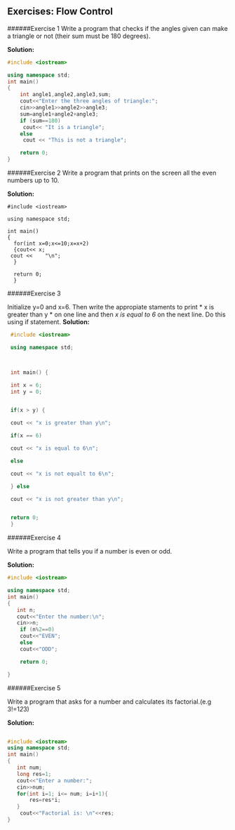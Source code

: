 ## Exercises: Flow Control

######Exercise 1
Write a program that checks if the angles given can make a triangle or not (their sum must be 180 degrees).

**Solution:**
```cpp
#include <iostream>

using namespace std;
int main()
{
	int angle1,angle2,angle3,sum;
	cout<<"Enter the three angles of triangle:";
	cin>>angle1>>angle2>>angle3;
    sum=angle1+angle2+angle3;
    if (sum==180)
     cout<< "It is a triangle";
    else
     cout << "This is not a triangle";

	return 0;
}
```
######Exercise 2
Write a program that prints on the screen all the even numbers up to 10.

**Solution:**
```
#include <iostream>

using namespace std;

int main()
{
  for(int x=0;x<=10;x=x+2)
  {cout<< x;
 cout <<	"\n";
  }

  return 0;
  }
  ```

######Exercise 3

Initialize y=0 and x=6. Then write the appropiate staments to print * x is greater than y * on one line and then *x is equal to 6* on the
next line.
Do this using if statement.
**Solution:**


```cpp
 #include <iostream>

 using namespace std;



 int main() {

 int x = 6;
 int y = 0;


 if(x > y) {

 cout << "x is greater than y\n";

 if(x == 6)

 cout << "x is equal to 6\n";

 else

 cout << "x is not equalt to 6\n";

 } else

 cout << "x is not greater than y\n";


 return 0;
 }

```
######Exercise 4

Write a program that tells you if a number is even or odd.

**Solution:**
```cpp
#include <iostream>

using namespace std;
int main()
{
   int n;
   cout<<"Enter the number:\n";
   cin>>n;
    if (n%2==0)
    cout<<"EVEN";
    else
    cout<<"ODD";

	return 0;

}
```
######Exercise 5

Write a program that asks for a number and calculates its factorial.(e.g 3!=1*2*3)

**Solution:**
```cpp

#include <iostream>
using namespace std;
int main()
{
   int num;
   long res=1;
   cout<<"Enter a number:";
   cin>>num;
   for(int i=1; i<= num; i=i+1){
       res=res*i;
   }
    cout<<"Factorial is: \n"<<res;
}
```
